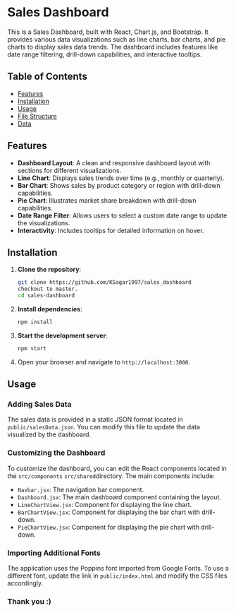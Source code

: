 # Sales Dashboard

This is a Sales Dashboard, built with React, Chart.js, and Bootstrap. 
It provides various data visualizations such as line charts, bar charts, and pie charts to display sales data trends. 
The dashboard includes features like date range filtering, drill-down capabilities, and interactive tooltips.

## Table of Contents

- [Features](#features)
- [Installation](#installation)
- [Usage](#usage)
- [File Structure](#file-structure)
- [Data](#data)

## Features

- **Dashboard Layout**: A clean and responsive dashboard layout with sections for different visualizations.
- **Line Chart**: Displays sales trends over time (e.g., monthly or quarterly).
- **Bar Chart**: Shows sales by product category or region with drill-down capabilities.
- **Pie Chart**: Illustrates market share breakdown with drill-down capabilities.
- **Date Range Filter**: Allows users to select a custom date range to update the visualizations.
- **Interactivity**: Includes tooltips for detailed information on hover.

## Installation

1. **Clone the repository**:
    ```sh
    git clone https://github.com/KSagar1997/sales_dashboard
    checkout to master.
    cd sales-dashboard
    ```

2. **Install dependencies**:
    ```sh
    npm install
    ```

3. **Start the development server**:
    ```sh
    npm start
    ```

4. Open your browser and navigate to `http://localhost:3000`.

## Usage

### Adding Sales Data

The sales data is provided in a static JSON format located in `public/salesData.json`. 
You can modify this file to update the data visualized by the dashboard.

### Customizing the Dashboard

To customize the dashboard, you can edit the React components located in the `src/components` `src/shared`directory. The main components include:

- `Navbar.jsx`: The navigation bar component.
- `Dashboard.jsx`: The main dashboard component containing the layout.
- `LineChartView.jsx`: Component for displaying the line chart.
- `BarChartView.jsx`: Component for displaying the bar chart with drill-down.
- `PieChartView.jsx`: Component for displaying the pie chart with drill-down.

### Importing Additional Fonts

The application uses the Poppins font imported from Google Fonts. To use a different font, update the link in `public/index.html` and modify the CSS files accordingly.

### Thank you :)

